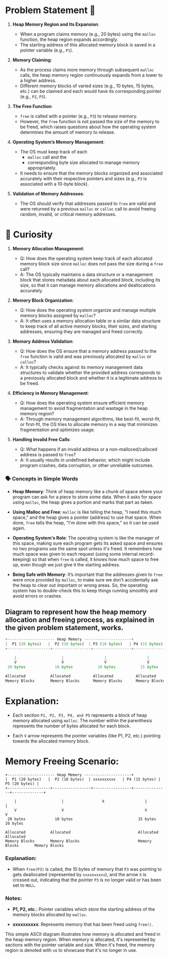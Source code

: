 # Problem Statement 📘 

1. **Heap Memory Region and Its Expansion**:
    - When a program claims memory (e.g., 20 bytes) using the `malloc` function, the heap region expands accordingly.
    - The starting address of this allocated memory block is saved in a pointer variable (e.g., `P1`).

2. **Memory Claiming**:
    - As the process claims more memory through subsequent `malloc` calls, the heap memory region continuously expands from a lower to a higher address.
    - Different memory blocks of varied sizes (e.g., 10 bytes, 15 bytes, etc.) can be claimed and each would have its corresponding pointer (e.g., `P2`, `P3`).

3. **The Free Function**:
    - `free` is called with a pointer (e.g., `P3`) to release memory.
    - However, the `free` function is not passed the size of the memory to be freed, which raises questions about how the operating system determines the amount of memory to release.

4. **Operating System’s Memory Management**:
    - The OS must keep track of each 
       - `malloc` call and the
       - corresponding byte size allocated to manage memory appropriately.
    - It needs to ensure that the memory blocks organized and associated accurately with their respective pointers and sizes (e.g., `P3` is associated with a 10-byte block).

5. **Validation of Memory Addresses**:
    - The OS should verify that addresses passed to `free` are valid and were returned by a previous `malloc` or `calloc` call to avoid freeing random, invalid, or critical memory addresses.

# 🧐 Curiosity

1. **Memory Allocation Management**:
    - Q: How does the operating system keep track of each allocated memory block size since `malloc` does not pass the size during a `free` call?
    - A: The OS typically maintains a data structure or a management block that stores metadata about each allocated block, including its size, so that it can manage memory allocations and deallocations accurately.

2. **Memory Block Organization**:
    - Q: How does the operating system organize and manage multiple memory blocks assigned by `malloc`?
    - A: It often uses a memory allocation table or a similar data structure to keep track of all active memory blocks, their sizes, and starting addresses, ensuring they are managed and freed correctly.

3. **Memory Address Validation**:
    - Q: How does the OS ensure that a memory address passed to the `free` function is valid and was previously allocated by `malloc` or `calloc`?
    - A: It typically checks against its memory management data structures to validate whether the provided address corresponds to a previously allocated block and whether it is a legitimate address to be freed.

4. **Efficiency in Memory Management**:
    - Q: How does the operating system ensure efficient memory management to avoid fragmentation and wastage in the heap memory region?
    - A: Through memory management algorithms, like best-fit, worst-fit, or first-fit, the OS tries to allocate memory in a way that minimizes fragmentation and optimizes usage.

5. **Handling Invalid Free Calls**:
    - Q: What happens if an invalid address or a non-malloced/calloced address is passed to `free`?
    - A: It usually results in undefined behavior, which might include program crashes, data corruption, or other unreliable outcomes.

### 🗣️ Concepts in Simple Words

- **Heap Memory**: Think of heap memory like a chunk of space where your program can ask for a piece to store some data. When it asks for space using `malloc`, the heap gives a portion and marks that part as taken. 

- **Using Malloc and Free**: `malloc` is like telling the heap, "I need this much space," and the heap gives a pointer (address) to use that space. When done, `free` tells the heap, "I'm done with this space," so it can be used again. 

- **Operating System's Role**: The operating system is like the manager of this space, making sure each program gets its asked space and ensures no two programs use the same spot unless it's freed. It remembers how much space was given to each request (using some internal record-keeping) so that when `free` is called, it knows how much space to free up, even though we just give it the starting address.

- **Being Safe with Memory**: It’s important that the addresses given to `free` were once provided by `malloc`, to make sure we don’t accidentally ask the heap to clear out important or wrong areas. So, the operating system has to double-check this to keep things running smoothly and avoid errors or crashes.

## Diagram to represent how the heap memory allocation and freeing process, as explained in the given problem statement, works. 

```python
+--------------------- Heap Memory ---------------------+
|  P1 (20 bytes)   |  P2 (10 bytes)  | P3 (10 bytes)   | P4 (15 bytes) | P5 (20 bytes) |
+-------------------+-----------------+-----------------+---------------+--------------+

    |                    |                  |                  |                   |
    V                    V                  V                  V                   V
 20 bytes             10 bytes           10 bytes           15 bytes            20 bytes

Allocated           Allocated          Allocated          Allocated           Allocated
Memory Blocks       Memory Blocks      Memory Blocks      Memory Blocks       Memory Blocks

```

# Explanation:

- Each section `P1, P2, P3, P4, and P5` represents a block of heap memory allocated using `malloc`. The number within the parenthesis represents the number of bytes allocated for each block.
  
- Each `V` arrow represents the pointer variables (like P1, P2, etc.) pointing towards the allocated memory block. 

# Memory Freeing Scenario:

```
+--------------------- Heap Memory ---------------------+
|  P1 (20 bytes)   |  P2 (10 bytes)  | xxxxxxxxxx   | P4 (15 bytes) | P5 (20 bytes) |
+-------------------+-----------------+-----------------+---------------+--------------+

    |                    |                 X                  |                   |
    V                    V                                    V                   V
 20 bytes             10 bytes                             15 bytes            20 bytes

Allocated           Allocated                              Allocated           Allocated
Memory Blocks       Memory Blocks                          Memory Blocks       Memory Blocks

```

### Explanation:

- When `free(P3)` is called, the 10 bytes of memory that `P3` was pointing to gets deallocated (represented by `xxxxxxxxxx`), and the arrow `X` is crossed out, indicating that the pointer `P3` is no longer valid or has been set to `NULL`.
  
### Notes:

- **P1, P2, etc.**: Pointer variables which store the starting address of the memory blocks allocated by `malloc`.
  
- **xxxxxxxxxx**: Represents memory that has been freed using `free()`.

This simple ASCII diagram illustrates how memory is allocated and freed in the heap memory region. When memory is allocated, it's represented by sections with the pointer variable and size. When it's freed, the memory region is denoted with `x`s to showcase that it's no longer in use.